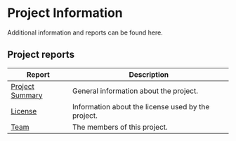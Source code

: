 # Project Information

Additional information and reports can be found here.

## Project reports

|Report|Description|
|---|---|
|[Project Summary](./project-summary.html)|General information about the project.|
|[License](./license.html)|Information about the license used by the project.|
|[Team](./team-list.html)|The members of this project.|